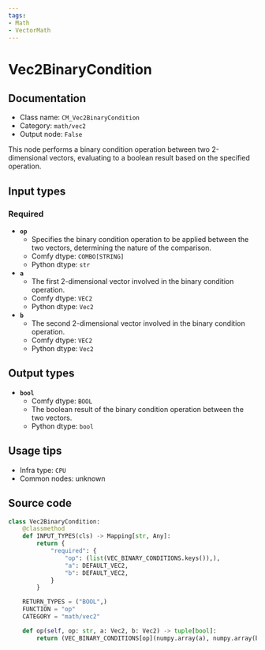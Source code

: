 ```yaml
---
tags:
- Math
- VectorMath
---
```


# Vec2BinaryCondition
## Documentation
- Class name: `CM_Vec2BinaryCondition`
- Category: `math/vec2`
- Output node: `False`

This node performs a binary condition operation between two 2-dimensional vectors, evaluating to a boolean result based on the specified operation.
## Input types
### Required
- **`op`**
    - Specifies the binary condition operation to be applied between the two vectors, determining the nature of the comparison.
    - Comfy dtype: `COMBO[STRING]`
    - Python dtype: `str`
- **`a`**
    - The first 2-dimensional vector involved in the binary condition operation.
    - Comfy dtype: `VEC2`
    - Python dtype: `Vec2`
- **`b`**
    - The second 2-dimensional vector involved in the binary condition operation.
    - Comfy dtype: `VEC2`
    - Python dtype: `Vec2`
## Output types
- **`bool`**
    - Comfy dtype: `BOOL`
    - The boolean result of the binary condition operation between the two vectors.
    - Python dtype: `bool`
## Usage tips
- Infra type: `CPU`
- Common nodes: unknown


## Source code
```python
class Vec2BinaryCondition:
    @classmethod
    def INPUT_TYPES(cls) -> Mapping[str, Any]:
        return {
            "required": {
                "op": (list(VEC_BINARY_CONDITIONS.keys()),),
                "a": DEFAULT_VEC2,
                "b": DEFAULT_VEC2,
            }
        }

    RETURN_TYPES = ("BOOL",)
    FUNCTION = "op"
    CATEGORY = "math/vec2"

    def op(self, op: str, a: Vec2, b: Vec2) -> tuple[bool]:
        return (VEC_BINARY_CONDITIONS[op](numpy.array(a), numpy.array(b)),)

```
